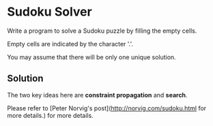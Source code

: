 # Sudoku Solver

Write a program to solve a Sudoku puzzle by filling the empty cells.

Empty cells are indicated by the character '.'.

You may assume that there will be only one unique solution.

## Solution

The two key ideas here are __constraint propagation__ and __search__.

Please refer to [Peter Norvig's post](http://norvig.com/sudoku.html for more details.) for more details.
